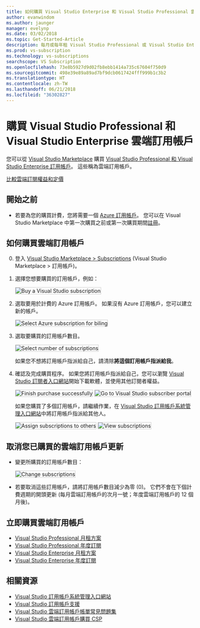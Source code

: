 ```yaml
---
title: 如何購買 Visual Studio Enterprise 和 Visual Studio Professional 雲端訂用帳戶
author: evanwindom
ms.author: jaunger
manager: evelynp
ms.date: 03/02/2018
ms.topic: Get-Started-Article
description: 每月或每年租 Visual Studio Professional 或 Visual Studio Enterprise，沒有長期合約。
ms.prod: vs-subscription
ms.technology: vs-subscriptions
searchscope: VS Subscription
ms.openlocfilehash: 73e8b5927d9d02fb8ebb1414a735c67604f750d9
ms.sourcegitcommit: 498e39e89a89ad7bf9dcb0617424fff999b1c3b2
ms.translationtype: HT
ms.contentlocale: zh-TW
ms.lasthandoff: 06/21/2018
ms.locfileid: "36302827"
---
```

# <a name="buy-visual-studio-professional-and-visual-studio-enterprise-cloud-subscriptions"></a>購買 Visual Studio Professional 和 Visual Studio Enterprise 雲端訂用帳戶

您可以從 [Visual Studio Marketplace](https://marketplace.visualstudio.com) 購買 [Visual Studio Professional 和 Visual Studio Enterprise 訂用帳戶](https://visualstudio.microsoft.com/subscriptions/)。 這些稱為雲端訂用帳戶。

[比較雲端訂閱權益和定價](https://visualstudio.microsoft.com/vs/pricing/)

## <a name="before-you-start"></a>開始之前

*   若要為您的購買計費，您將需要一個 [Azure 訂用帳戶](https://azure.microsoft.com/pricing/purchase-options/)。 您可以在 Visual Studio Marketplace 中第一次購買之前或第一次購買期間[註冊](https://portal.azure.com)。

## <a name="how-to-buy-cloud-subscriptions"></a>如何購買雲端訂用帳戶

0.  登入 [Visual Studio Marketplace > Subscriptions](https://marketplace.visualstudio.com/subscriptions) (Visual Studio Marketplace > 訂用帳戶)。

0.  選擇您想要購買的訂用帳戶，例如：

    <img alt="Buy a Visual Studio subscription" src="_img/buy-vs-subscriptions/buy-vs-sub-start.png" style="border: 1px solid #CCCCCC" />

0.  選取要用於計費的 Azure 訂用帳戶。 如果沒有 Azure 訂用帳戶，您可以建立新的帳戶。

    <img alt="Select Azure subscription for biling" src="_img/buy-vs-subscriptions/buy-vs-sub-Azure-sub.png" style="border: 1px solid #CCCCCC" />

0.  選取要購買的訂用帳戶數目。

    <img alt="Select number of subscriptions" src="_img/buy-vs-subscriptions/buy-vs-sub-users.png" style="border: 1px solid #CCCCCC" />

    如果您不想將訂用帳戶指派給自己，請清除**將這個訂用帳戶指派給我**。

0.  確認及完成購買程序。 如果您將訂用帳戶指派給自己，您可以瀏覽 [Visual Studio 訂閱者入口網站](https://my.visualstudio.com)開始下載軟體，並使用其他訂閱者權益。

    <img alt="Finish purchase successfully" src="_img/buy-vs-subscriptions/buy-vs-sub-success.png" style="border: 1px solid #CCCCCC" />

    <img alt="Go to Visual Studio subscriber portal" src="_img/buy-vs-subscriptions/view-subscription-benefits-subscriptions-portal.png" style="border: 1px solid #CCCCCC" />

    如果您購買了多個訂用帳戶，請繼續作業，在 [Visual Studio 訂用帳戶系統管理入口網站](https://manage.visualstudio.com/)中將訂用帳戶指派給其他人。

    <img alt="Assign subscriptions to others" src="_img/buy-vs-subscriptions/buy-vs-sub-success-many.png" style="border: 1px solid #CCCCCC" />

    <img alt="View subscriptions" src="_img/buy-vs-subscriptions/assign-subscriptions.png" style="border: 1px solid #CCCCCC" />

## <a name="manage-subscriptions"></a> 取消您已購買的雲端訂用帳戶更新

*   變更所購買的訂用帳戶數目：

    <img alt="Change subscriptions" src="_img/buy-vs-subscriptions/manage-subscriptions.png" style="border: 1px solid #CCCCCC" />

*   若要取消這些訂用帳戶，請將訂用帳戶數目減少為零 (0)。 它們不會在下個計費週期的開頭更新 (每月雲端訂用帳戶的次月一號；年度雲端訂用帳戶的 12 個月後)。

## <a name="buy-cloud-subscriptions-now"></a>立即購買雲端訂用帳戶

* [Visual Studio Professional 月租方案](https://marketplace.visualstudio.com/items?itemName=ms.vs-professional-monthly)
* [Visual Studio Professional 年度訂閱](https://marketplace.visualstudio.com/items?itemName=ms.vs-professional-annual)
* [Visual Studio Enterprise 月租方案](https://marketplace.visualstudio.com/items?itemName=ms.vs-enterprise-monthly)
* [Visual Studio Enterprise 年度訂閱](https://marketplace.visualstudio.com/items?itemName=ms.vs-enterprise-annual)

## <a name="related-resources"></a>相關資源

* [Visual Studio 訂用帳戶系統管理入口網站](https://manage.visualstudio.com/)
* [Visual Studio 訂用帳戶支援](https://visualstudio.microsoft.com/vs/support/)
* [Visual Studio 雲端訂用帳戶帳單常見問題集](vscloud-billing-faq.md)
* [Visual Studio 雲端訂用帳戶購買 CSP](vscloud-csp.md)
